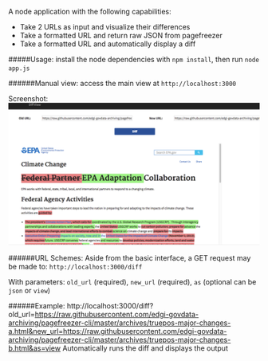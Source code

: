 A node application with the following capabilities:
* Take 2 URLs as input and visualize their differences
* Take a formatted URL and return raw JSON from pagefreezer
* Take a formatted URL and automatically display a diff

#####Usage:
install the node dependencies with `npm install`, then
run `node app.js`

######Manual view:
access the main view at `http://localhost:3000`

Screenshot:
![screenshot](screenshot.png)

######URL Schemes:
Aside from the basic interface, a GET request may be made to:
`http://localhost:3000/diff`

With parameters:
`old_url` (required),
`new_url` (required),
`as` (optional can be `json` or `view`)

######Example:
http://localhost:3000/diff?old_url=https://raw.githubusercontent.com/edgi-govdata-archiving/pagefreezer-cli/master/archives/truepos-major-changes-a.html&new_url=https://raw.githubusercontent.com/edgi-govdata-archiving/pagefreezer-cli/master/archives/truepos-major-changes-b.html&as=view
Automatically runs the diff and displays the output
